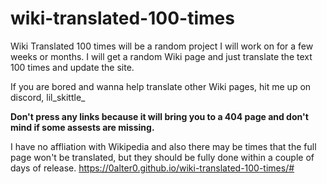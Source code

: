 # wiki-translated-100-times

Wiki Translated 100 times will be a random project I will work on for a few weeks or months.
I will get a random Wiki page and just translate the text 100 times and update the site.

If you are bored and wanna help translate other Wiki pages, hit me up on discord, lil_skittle_

**Don't press any links because it will bring you to a 404 page and don't mind if some assests are missing.**

I have no affliation with Wikipedia and also there may be times that the full page won't be translated, but they should be fully done within a couple of days of release.
https://0alter0.github.io/wiki-translated-100-times/#

